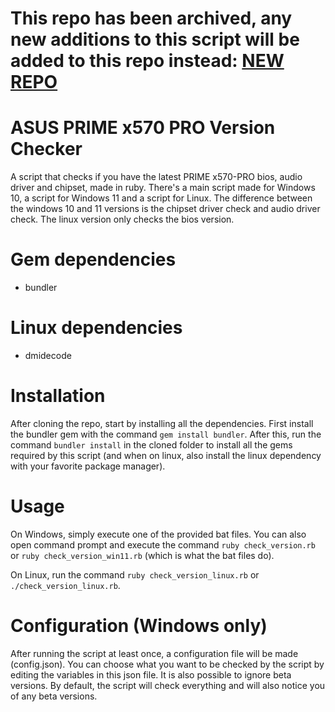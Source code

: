 # This repo has been archived, any new additions to this script will be added to this repo instead: [NEW REPO](https://github.com/robinmenninga/ASUS-PRIME-x570-PRO-Version-Checker-Python)

# ASUS PRIME x570 PRO Version Checker
A script that checks if you have the latest PRIME x570-PRO bios, audio driver and chipset, made in ruby. There's a main script made for Windows 10, a script for Windows 11 and a script for Linux. The difference between the windows 10 and 11 versions is the chipset driver check and audio driver check. The linux version only checks the bios version.

# Gem dependencies
- bundler

# Linux dependencies
- dmidecode

# Installation
After cloning the repo, start by installing all the dependencies. First install the bundler gem with the command `gem install bundler`. After this, run the command `bundler install` in the cloned folder to install all the gems required by this script (and when on linux, also install the linux dependency with your favorite package manager).

# Usage
On Windows, simply execute one of the provided bat files. You can also open command prompt and execute the command `ruby check_version.rb` or `ruby check_version_win11.rb` (which is what the bat files do).

On Linux, run the command `ruby check_version_linux.rb` or `./check_version_linux.rb`.

# Configuration (Windows only)
After running the script at least once, a configuration file will be made (config.json). You can choose what you want to be checked by the script by editing the variables in this json file. It is also possible to ignore beta versions. By default, the script will check everything and will also notice you of any beta versions.
